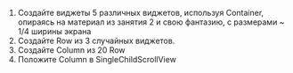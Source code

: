 1. Создайте виджеты 5 различных виджетов, используя Container, опираясь на материал из занятия 2 и свою фантазию, с размерами ~ 1/4 ширины экрана
2. Создайте Row из 3 случайных виджетов.
3. Создайте Column из 20 Row
4. Положите Column в SingleChildScrollView
